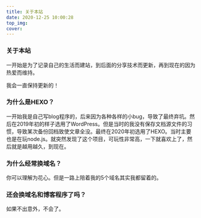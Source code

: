 ```yaml
---
title: 关于本站
date: 2020-12-25 10:00:28
top_img:
cover:
---
```


### 关于本站

一开始是为了记录自己的生活而建站，到后面的分享技术而更新，再到现在的因为热爱而维持。

我会一直保持更新的！

### 为什么是HEXO？

一开始我是自己写blog程序的，后来因为各种各样的小bug，导致了最终弃坑。然后在2019年初的样子选用了WordPress。但是当时的我没有保存文档源文件的习惯，导致某次备份回档致使文章全没。最终在2020年初选用了HEXO。当时主要也是在玩node.js。就突然发现了这个项目，可玩性非常高，一下就喜欢上了，然后就是越用越久，到现在。

### 为什么经常换域名？

你可以理解为花心。但是一路上陪着我的5个域名其实我都留着的。

### 还会换域名和博客程序了吗？

如果不出意外，不会了。